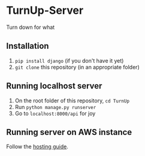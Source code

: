 # TurnUp-Server

Turn down for what

## Installation
1. `pip install django` (if you don't have it yet)
2. `git clone` this repository (in an appropriate folder)

## Running localhost server
1. On the root folder of this repository, `cd TurnUp`
2. Run `python manage.py runserver`
3. Go to `localhost:8000/api` for joy

## Running server on AWS instance
Follow the [hosting guide](Hosting_Guide.md).
